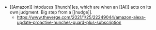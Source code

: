 - [[Amazon]] intoduces [[hunch]]es, which are when an [[AI]] acts on its own judgment. Big step from a [[nudge]].
    - https://www.theverge.com/2021/1/25/22249044/amazon-alexa-update-proactive-hunches-guard-plus-subscription
